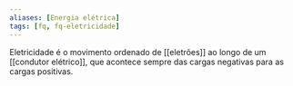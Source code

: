 ```yaml
---
aliases: [Energia elétrica]
tags: [fq, fq-eletricidade]
---
```


Eletricidade é o movimento ordenado de [[eletrões]] ao longo de um [[condutor elétrico]], que acontece sempre das cargas negativas para as cargas positivas.
